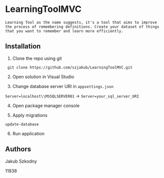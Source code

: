 # LearningToolMVC

`Learning Tool as the name suggests, it's a tool that aims to improve the process of remembering definitions. Create your dataset of things that you want to remember and learn more efficiently.`


## Installation

1. Clone the repo using git

``` git clone https://github.com/szjakub/LearningToolMVC.git```

2. Open solution in Visual Studio

3. Change database server URI in ```appsettings.json```

```Server=localhost\\MSSQLSERVER01``` -> ```Server=your_sql_server_URI```

4. Open package manager console

5. Apply migrations

```update-database```

6. Run application



## Authors

Jakub Szkodny

11838